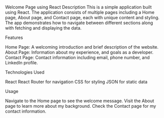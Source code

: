 Welcome Page using React
Description
This is a simple  application built using React. The application consists of multiple pages including a Home page, About page, and Contact page, each with unique content and styling. The app demonstrates how to navigate between different sections along with fetching  and displaying the data.

Features

  Home Page: A welcoming introduction and brief description of the website.
  About Page:  Information about my  experience, and goals as a developer.
  Contact Page: Contact information including email, phone number, and LinkedIn profile.
  
Technologies Used

   React
   React Router for navigation
   CSS for styling
   JSON for static data

   Usage

  Navigate to the Home page to see the welcome message.
  Visit the About page to learn more about my background.
  Check the Contact page for my contact information.
